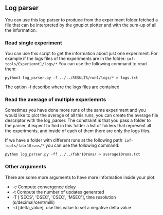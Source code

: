 ## Log parser

You can use this log parser to produce from the experiment folder fetched a file that
can be interpreted by the gnuplot plotter and with the sum-up of all the information.

### Read single experiment

You can use this script to get the information about just one experiment.
For example if the logs files of the experiments are in the folder: `iof-tools/Experiemnt1/logs/*`
You can use the following command to read them:

`python3 log_parser.py -f ../../RESULTS/run1/logs/* > logs.txt`

The option -f describe where the logs files are contained

### Read the average of multiple experiemnts

Sometimes you have done more runs of the same experiment and you would like to plot
the average of all this runs, you can create the average file descriptor with the log_parser.
The constraint is that you pass a folder to the parser, it expect to find in this folder a list
of folders that represent all the experiments, and inside of each of them there are only the
logs files.

If we have a folder with different runs at the following path: `iof-tools/fabr10runs/*`
you can use the following command:

`python log_parser.py -ff ../../fabr10runs/ > average10runs.txt`

### Other arguments

There are some more arguments to have more information inside your plot:
* -c Compute convergence delay
* -t Compute the number of updates generated
* -T ['SECS', 'DSEC', 'CSEC', 'MSEC'], time resolution (s/decimal/cent/milli)
* -d [delta_value], use this value to set a negative delta value
